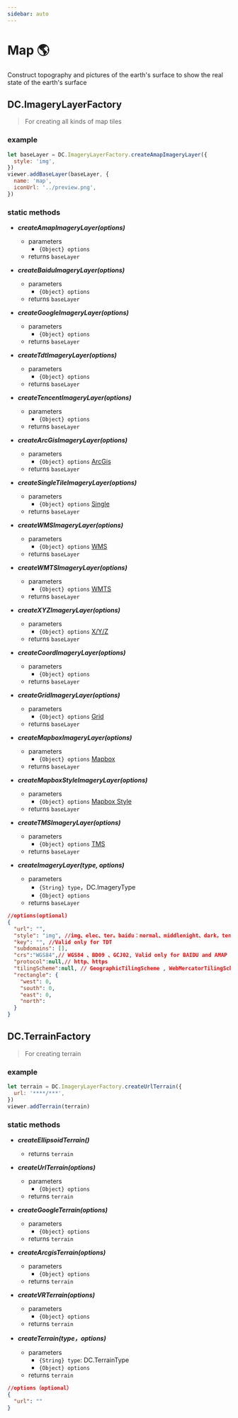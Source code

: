 ```yaml
---
sidebar: auto
---
```


# Map 🌎

Construct topography and pictures of the earth's surface to show the real state of the earth's surface

## DC.ImageryLayerFactory

> For creating all kinds of map tiles

### example

```js
let baseLayer = DC.ImageryLayerFactory.createAmapImageryLayer({
  style: 'img',
})
viewer.addBaseLayer(baseLayer, {
  name: 'map',
  iconUrl: '../preview.png',
})
```

### static methods

- **_createAmapImageryLayer(options)_**

  - parameters
    - `{Object} options`
  - returns `baseLayer`

- **_createBaiduImageryLayer(options)_**

  - parameters
    - `{Object} options`
  - returns `baseLayer`

- **_createGoogleImageryLayer(options)_**

  - parameters
    - `{Object} options`
  - returns `baseLayer`

- **_createTdtImageryLayer(options)_**

  - parameters
    - `{Object} options`
  - returns `baseLayer`

- **_createTencentImageryLayer(options)_**

  - parameters
    - `{Object} options`
  - returns `baseLayer`

- **_createArcGisImageryLayer(options)_**

  - parameters
    - `{Object} options` [ArcGis](http://resource.dvgis.cn/cesium-docs/ArcGisMapServerImageryProvider.html#.ConstructorOptions)
  - returns `baseLayer`

- **_createSingleTileImageryLayer(options)_**

  - parameters
    - `{Object} options` [Single](http://resource.dvgis.cn/cesium-docs/SingleTileImageryProvider.html#.ConstructorOptions)
  - returns `baseLayer`

- **_createWMSImageryLayer(options)_**

  - parameters
    - `{Object} options` [WMS](http://resource.dvgis.cn/cesium-docs/WebMapServiceImageryProvider.html#.ConstructorOptions)
  - returns `baseLayer`

- **_createWMTSImageryLayer(options)_**

  - parameters
    - `{Object} options` [WMTS](http://resource.dvgis.cn/cesium-docs/WebMapTileServiceImageryProvider.html#.ConstructorOptions)
  - returns `baseLayer`

- **_createXYZImageryLayer(options)_**

  - parameters
    - `{Object} options` [X/Y/Z](http://resource.dvgis.cn/cesium-docs/UrlTemplateImageryProvider.html#.ConstructorOptions)
  - returns `baseLayer`

- **_createCoordImageryLayer(options)_**

  - parameters
    - `{Object} options`
  - returns `baseLayer`

- **_createGridImageryLayer(options)_**

  - parameters
    - `{Object} options` [Grid](http://resource.dvgis.cn/cesium-docs/GridImageryProvider.html#.ConstructorOptions)
  - returns `baseLayer`

- **_createMapboxImageryLayer(options)_**

  - parameters
    - `{Object} options` [Mapbox](http://resource.dvgis.cn/cesium-docs/MapboxImageryProvider.html#.ConstructorOptions)
  - returns `baseLayer`

- **_createMapboxStyleImageryLayer(options)_**

  - parameters
    - `{Object} options` [Mapbox Style](http://resource.dvgis.cn/cesium-docs/MapboxStyleImageryProvider.html#.ConstructorOptions)
  - returns `baseLayer`

- **_createTMSImageryLayer(options)_**

  - parameters
    - `{Object} options` [TMS](http://resource.dvgis.cn/cesium-docs/TileMapServiceImageryProvider.html#.ConstructorOptions)
  - returns `baseLayer`

- **_createImageryLayer(type, options)_**

  - parameters
    - `{String} type`，DC.ImageryType
    - `{Object} options`
  - returns `baseLayer`

```json
//options(optional)
{
  "url": "",
  "style": "img", //img、elec、ter。baidu：normal、middlenight、dark，tencent：img,1、4
  "key": "", //Valid only for TDT
  "subdomains": [],
  "crs":"WGS84",// WGS84 、BD09 、GCJ02, Valid only for BAIDU and AMAP
  "protocol":null,// http、https
  "tilingScheme":null, // GeographicTilingScheme , WebMercatorTilingScheme
  "rectangle": {
    "west": 0,
    "south": 0,
    "east": 0,
    "north":
  }
}
```

## DC.TerrainFactory

> For creating terrain

### example

```js
let terrain = DC.ImageryLayerFactory.createUrlTerrain({
  url: '****/***',
})
viewer.addTerrain(terrain)
```

### static methods

- **_createEllipsoidTerrain()_**

  - returns `terrain`

- **_createUrlTerrain(options)_**

  - parameters
    - `{Object} options`
  - returns `terrain`

- **_createGoogleTerrain(options)_**

  - parameters
    - `{Object} options`
  - returns `terrain`

- **_createArcgisTerrain(options)_**

  - parameters
    - `{Object} options`
  - returns `terrain`

- **_createVRTerrain(options)_**

  - parameters
    - `{Object} options`
  - returns `terrain`

- **_createTerrain(type，options)_**

  - parameters
    - `{String} type`: DC.TerrainType
    - `{Object} options`
  - returns `terrain`

```json
//options（optional）
{
  "url": ""
}
```
